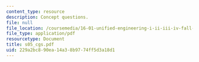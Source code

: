```yaml
---
content_type: resource
description: Concept questions.
file: null
file_location: /coursemedia/16-01-unified-engineering-i-ii-iii-iv-fall-2005-spring-2006/229a2bc890ea14a38b9774ff5d3a18d1_s05_cgs.pdf
file_type: application/pdf
resourcetype: Document
title: s05_cgs.pdf
uid: 229a2bc8-90ea-14a3-8b97-74ff5d3a18d1
---
```

